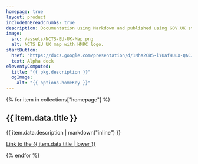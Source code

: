 ```yaml
---
homepage: true
layout: product
includeInBreadcrumbs: true
description: Documentation using Markdown and published using GOV.UK styles.
image:
  src: /assets/NCTS-EU-UK-Map.png
  alt: NCTS EU UK map with HMRC logo.
startButton:
  href: "https://docs.google.com/presentation/d/1Mha2CB5-lYUafHUuX-QACJVDdPhV7c-_vZWob1Ufd7g/edit#slide=id.g113ede980a4_0_583"
  text: Alpha deck
eleventyComputed:
  title: "{{ pkg.description }}"
  ogImage:
    alt: "{{ options.homeKey }}"
---
```


<div class="govuk-grid-row">
{% for item in collections["homepage"] %}
  <section class="govuk-grid-column-one-third-from-desktop govuk-!-margin-bottom-8">
    <h2 class="govuk-heading-m govuk-!-font-size-27">{{ item.data.title }}</h2>
    <p class="govuk-body">{{ item.data.description | markdown("inline") }}</p>
    <p class="govuk-body"><a class="govuk-link govuk-!-font-weight-bold" href="{{ item.url | url }}">Link to the {{ item.data.title | lower }}</a></p>
  </section>
{% endfor %}

<!--  <section class="govuk-grid-column-full">
    <hr class="govuk-section-break govuk-section-break--visible govuk-section-break--xl govuk-!-margin-top-0">
    <h2 class="govuk-heading-m govuk-!-font-size-27">Prototype</h2>
    <p class="govuk-body">The prototype for this service is currently in version-8</p>
    <p class="govuk-body">Username: prototype</p>
    <p class="govuk-body">Password: thisisabadpassword</p>
    <p class="govuk-body"><a class="govuk-link govuk-!-font-weight-bold" href="{{ pkg.repository.url | replace(".git", "") }}">View this prototype</a></p>
  </section>
</div>

-->

